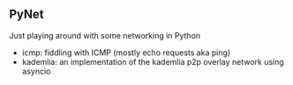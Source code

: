 ## PyNet 

Just playing around with some networking in Python


* icmp: fiddling with ICMP (mostly echo requests aka ping)
* kademlia: an implementation of the kademlia p2p overlay network using asyncio

